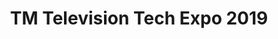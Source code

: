 ---
state: TX
region: DFW
title: TM Television Tech Expo 2019
event_url: https://tm-television-tech-expo.eventnut.com/
start_date: 2019-02-28
cost: FREE
topics: [ video ]
---